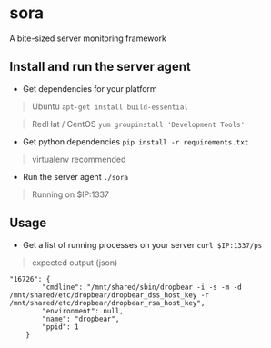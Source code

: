 # sora
A bite-sized server monitoring framework

## Install and run the server agent

- Get dependencies for your platform
> Ubuntu
`apt-get install build-essential`

> RedHat / CentOS
`yum groupinstall 'Development Tools'`

- Get python dependencies
`pip install -r requirements.txt`
> virtualenv recommended

- Run the server agent
`./sora`
> Running on $IP:1337

## Usage

- Get a list of running processes on your server
`curl $IP:1337/ps`

> expected output (json)

```
"16726": {
        "cmdline": "/mnt/shared/sbin/dropbear -i -s -m -d /mnt/shared/etc/dropbear/dropbear_dss_host_key -r /mnt/shared/etc/dropbear/dropbear_rsa_host_key", 
        "environment": null, 
        "name": "dropbear", 
        "ppid": 1
    }
```
